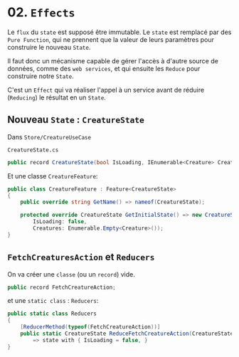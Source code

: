 # 02. `Effects`

Le `flux` du `state` est supposé être immutable. Le `state` est remplacé par des `Pure Function`, qui ne prennent que la valeur de leurs paramètres pour construire le nouveau `State`.

Il faut donc un mécanisme capable de gérer l'accès à d'autre source de données, comme des `web services`, et qui ensuite les `Reduce` pour construire notre `State`.

C'est un `Effect` qui va réaliser l'appel à un service avant de réduire (`Reducing`) le résultat en un `State`.



## Nouveau `State` : `CreatureState`

Dans `Store/CreatureUseCase`

`CreatureState.cs`

```cs
public record CreatureState(bool IsLoading, IEnumerable<Creature> Creatures);
```

Et une classe `CreatureFeature`:

```cs
public class CreatureFeature : Feature<CreatureState>
{
    public override string GetName() => nameof(CreatureState);

    protected override CreatureState GetInitialState() => new CreatureState(
        IsLoading: false,
        Creatures: Enumerable.Empty<Creature>());
}
```



## `FetchCreaturesAction` et `Reducers`

On va créer une `classe` (ou un `record`) vide.

```cs
public record FetchCreatureAction;
```

et une `static class` : `Reducers`:

```cs
public static class Reducers
{
    [ReducerMethod(typeof(FetchCreatureAction))]
    public static CreatureState ReduceFetchCreatureAction(CreatureState state) 
        => state with { IsLoading = false, }
}
```

